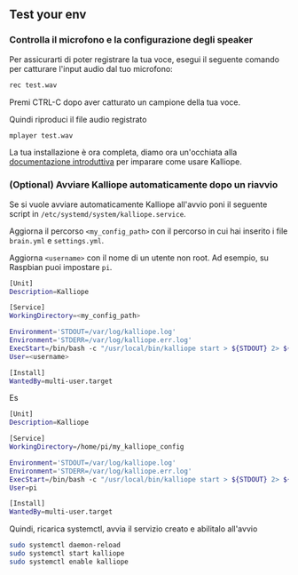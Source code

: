 ## Test your env

### Controlla il microfono e la configurazione degli speaker

Per assicurarti di poter registrare la tua voce, esegui il seguente comando per catturare l'input audio dal tuo microfono:
```bash
rec test.wav
```

Premi CTRL-C dopo aver catturato un campione della tua voce.

Quindi riproduci il file audio registrato
```bash
mplayer test.wav
```

La tua installazione è ora completa, diamo ora un'occhiata alla [documentazione introduttiva](../getting-started.md) per imparare come usare Kalliope.

### (Optional) Avviare Kalliope automaticamente dopo un riavvio

Se si vuole avviare automaticamente Kalliope all'avvio poni il seguente script in `/etc/systemd/system/kalliope.service`.

Aggiorna il percorso `<my_config_path>` con il percorso in cui hai inserito i file `brain.yml` e `settings.yml`.

Aggiorna `<username>` con il nome di un utente non root. Ad esempio, su Raspbian puoi impostare `pi`.

```bash
[Unit]
Description=Kalliope

[Service]
WorkingDirectory=<my_config_path>

Environment='STDOUT=/var/log/kalliope.log'
Environment='STDERR=/var/log/kalliope.err.log'
ExecStart=/bin/bash -c "/usr/local/bin/kalliope start > ${STDOUT} 2> ${STDERR}"
User=<username>

[Install]
WantedBy=multi-user.target
```

Es
```bash
[Unit]
Description=Kalliope

[Service]
WorkingDirectory=/home/pi/my_kalliope_config

Environment='STDOUT=/var/log/kalliope.log'
Environment='STDERR=/var/log/kalliope.err.log'
ExecStart=/bin/bash -c "/usr/local/bin/kalliope start > ${STDOUT} 2> ${STDERR}"
User=pi

[Install]
WantedBy=multi-user.target
```

Quindi, ricarica systemctl, avvia il servizio creato e abilitalo all'avvio
```bash
sudo systemctl daemon-reload
sudo systemctl start kalliope
sudo systemctl enable kalliope
```
